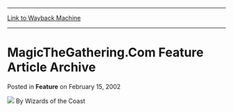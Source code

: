 
---
[Link to Wayback Machine](https://web.archive.org/web/20211020170045/https://magic.wizards.com/en/articles/archive/feature/magicthegatheringcom-feature-article-archive-2002-02-15)

[_metadata_:wayback_url]:- "https://magic.wizards.com/en/articles/archive/feature/magicthegatheringcom-feature-article-archive-2002-02-15"
[_metadata_:wayback_raw_url]:- "https://web.archive.org/web/20211020170045id_/https://magic.wizards.com/en/articles/archive/feature/magicthegatheringcom-feature-article-archive-2002-02-15"
[_metadata_:wayback_capture_timestamp]:- "2021-10-20 17:00:45+00:00"
[_metadata_:generator]:- "Drupal 7 (http://drupal.org)"
---


MagicTheGathering.Com Feature Article Archive
=============================================



 Posted in **Feature**
 on February 15, 2002 






![](https://media.magic.wizards.com/styles/auth_small/public/images/person/wizards_author.jpg)
By Wizards of the Coast

















